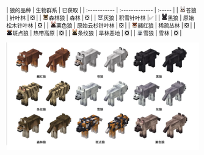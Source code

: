<a name="wolf-variants"></a>
| 狼的品种 | 生物群系 | 已获取 |
| :----------- | :------------- | :----- |
| ![](/images/wolf//EntitySprite_wolf.webp)苍狼 | 针叶林 | ❎ |
| ![](/images/wolf/EntitySprite_woods-wolf.webp)森林狼 | 森林 | ❎ |
| ![](/images/wolf/EntitySprite_ashen-wolf.png)灰狼 | 积雪针叶林 |✅ |
| ![](/images/wolf/EntitySprite_black-wolf.webp)黑狼 | 原始松木针叶林 | ❎ |
| ![](/images/wolf/EntitySprite_chestnut-wolf.webp)栗色狼 | 原始云杉针叶林 | ❎ |
| ![](/images/wolf/EntitySprite_rusty-wolf.webp)赭红狼 | 稀疏丛林 | ❎ |
| ![](/images/wolf/EntitySprite_spotted-wolf.webp)斑点狼 | 热带高原 | ❎ |
| ![](/images/wolf/EntitySprite_striped-wolf.webp)条纹狼 | 旱林恶地 | ❎ |
| ![](/images/wolf/EntitySprite_snowy-wolf.webp)雪狼 | 雪林 | ❎ |

![](/images/wolf/MCMonthly_Wolf_Variants_Simplified.png)
